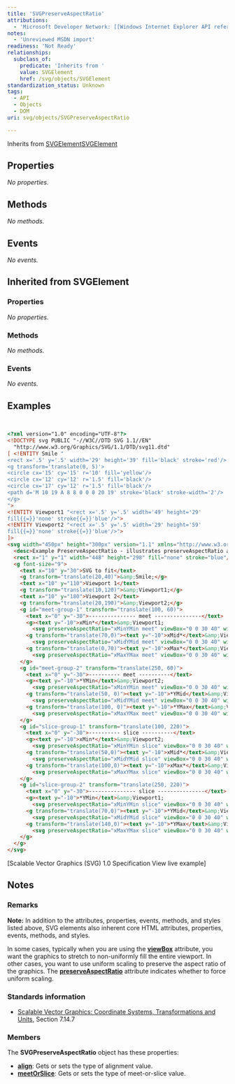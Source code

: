 ```yaml
---
title: 'SVGPreserveAspectRatio'
attributions:
  - 'Microsoft Developer Network: [[Windows Internet Explorer API reference](http://msdn.microsoft.com/en-us/library/ie/hh828809%28v=vs.85%29.aspx) Article]'
notes:
  - 'Unreviewed MSDN import'
readiness: 'Not Ready'
relationships:
  subclass_of:
    predicate: 'Inherits from '
    value: SVGElement
    href: /svg/objects/SVGElement
standardization_status: Unknown
tags:
  - API
  - Objects
  - DOM
uri: svg/objects/SVGPreserveAspectRatio

---
```

Inherits from [SVGElement](/svg/objects/SVGElement)[SVGElement](/svg/objects/SVGElement)

## Properties

*No properties.*

## Methods

*No methods.*

## Events

*No events.*

## Inherited from SVGElement

### Properties

*No properties.*

### Methods

*No methods.*

### Events

*No events.*

## Examples

``` html


<?xml version="1.0" encoding="UTF-8"?>
<!DOCTYPE svg PUBLIC "-//W3C//DTD SVG 1.1//EN"
  "http://www.w3.org/Graphics/SVG/1.1/DTD/svg11.dtd"
[ <!ENTITY Smile "
<rect x='.5' y='.5' width='29' height='39' fill='black' stroke='red'/>
<g transform='translate(0, 5)'>
<circle cx='15' cy='15' r='10' fill='yellow'/>
<circle cx='12' cy='12' r='1.5' fill='black'/>
<circle cx='17' cy='12' r='1.5' fill='black'/>
<path d='M 10 19 A 8 8 0 0 0 20 19' stroke='black' stroke-width='2'/>
</g>
">
<!ENTITY Viewport1 "<rect x='.5' y='.5' width='49' height='29'
fill{{=}}'none' stroke{{=}}'blue'/>">
<!ENTITY Viewport2 "<rect x='.5' y='.5' width='29' height='59'
fill{{=}}'none' stroke{{=}}'blue'/>">
]>
<svg width="450px" height="300px" version="1.1" xmlns="http://www.w3.org/2000/svg">
  <desc>Example PreserveAspectRatio - illustrates preserveAspectRatio attribute</desc>
  <rect x="1" y="1" width="448" height="298" fill="none" stroke="blue"/>
  <g font-size="9">
    <text x="10" y="30">SVG to fit</text>
    <g transform="translate(20,40)">&amp;Smile;</g>
    <text x="10" y="110">Viewport 1</text>
    <g transform="translate(10,120)">&amp;Viewport1;</g>
    <text x="10" y="180">Viewport 2</text>
    <g transform="translate(20,190)">&amp;Viewport2;</g>
    <g id="meet-group-1" transform="translate(100, 60)">
      <text x="0" y="-30">--------------- meet ---------------</text>
      <g><text y="-10">xMin*</text>&amp;Viewport1;
        <svg preserveAspectRatio="xMinYMin meet" viewBox="0 0 30 40" width="50" height="30">&amp;Smile;</svg></g>
      <g transform="translate(70,0)"><text y="-10">xMid*</text>&amp;Viewport1;
        <svg preserveAspectRatio="xMidYMid meet" viewBox="0 0 30 40" width="50" height="30">&amp;Smile;</svg></g>
      <g transform="translate(0,70)"><text y="-10">xMax*</text>&amp;Viewport1;
        <svg preserveAspectRatio="xMaxYMax meet" viewBox="0 0 30 40" width="50" height="30">&amp;Smile;</svg></g>
    </g>
    <g id="meet-group-2" transform="translate(250, 60)">
      <text x="0" y="-30">---------- meet ----------</text>
      <g><text y="-10">*YMin</text>&amp;Viewport2;
        <svg preserveAspectRatio="xMinYMin meet" viewBox="0 0 30 40" width="30" height="60">&amp;Smile;</svg></g>
      <g transform="translate(50, 0)"><text y="-10">*YMid</text>&amp;Viewport2;
        <svg preserveAspectRatio="xMidYMid meet" viewBox="0 0 30 40" width="30" height="60">&amp;Smile;</svg></g>
      <g transform="translate(100, 0)"><text y="-10">*YMax</text>&amp;Viewport2;
        <svg preserveAspectRatio="xMaxYMax meet" viewBox="0 0 30 40" width="30" height="60">&amp;Smile;</svg></g>
    </g>
    <g id="slice-group-1" transform="translate(100, 220)">
      <text x="0" y="-30">---------- slice ----------</text>
      <g><text y="-10">xMin*</text>&amp;Viewport2;
        <svg preserveAspectRatio="xMinYMin slice" viewBox="0 0 30 40" width="30" height="60">&amp;Smile;</svg></g>
      <g transform="translate(50,0)"><text y="-10">xMid*</text>&amp;Viewport2;
        <svg preserveAspectRatio="xMidYMid slice" viewBox="0 0 30 40" width="30" height="60">&amp;Smile;</svg></g>
      <g transform="translate(100,0)"><text y="-10">xMax*</text>&amp;Viewport2;
        <svg preserveAspectRatio="xMaxYMax slice" viewBox="0 0 30 40" width="30" height="60">&amp;Smile;</svg></g>
    </g>
    <g id="slice-group-2" transform="translate(250, 220)">
      <text x="0" y="-30">--------------- slice ---------------</text>
      <g><text y="-10">*YMin</text>&amp;Viewport1;
        <svg preserveAspectRatio="xMinYMin slice" viewBox="0 0 30 40" width="50" height="30">&amp;Smile;</svg></g>
      <g transform="translate(70,0)"><text y="-10">*YMid</text>&amp;Viewport1;
        <svg preserveAspectRatio="xMidYMid slice" viewBox="0 0 30 40" width="50" height="30">&amp;Smile;</svg></g>
      <g transform="translate(140,0)"><text y="-10">*YMax</text>&amp;Viewport1;
        <svg preserveAspectRatio="xMaxYMax slice" viewBox="0 0 30 40" width="50" height="30">&amp;Smile;</svg></g>
    </g>
  </g>
</svg>
```

</pre>
[Scalable Vector Graphics (SVG) 1.0 Specification View live example]

## Notes

### Remarks

**Note:** In addition to the attributes, properties, events, methods, and styles listed above, SVG elements also inherent core HTML attributes, properties, events, methods, and styles.

In some cases, typically when you are using the [**viewBox**](/svg/properties/viewBox) attribute, you want the graphics to stretch to non-uniformly fill the entire viewport. In other cases, you want to use uniform scaling to preserve the aspect ratio of the graphics. The [**preserveAspectRatio**](/svg/properties/preserveAspectRatio) attribute indicates whether to force uniform scaling.

### Standards information

-   [Scalable Vector Graphics: Coordinate Systems, Transformations and Units](http://go.microsoft.com/fwlink/p/?linkid=204735), Section 7.14.7

### Members

The **SVGPreserveAspectRatio** object has these properties:

-   [**align**](/svg/properties/align): Gets or sets the type of alignment value.
-   [**meetOrSlice**](/svg/properties/meetOrSlice): Gets or sets the type of meet-or-slice value.
